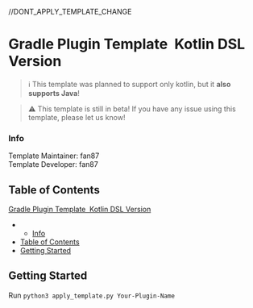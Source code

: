 
<!-- You shouldn't be editing this file! Edit `readme.raw.md` instead! -->


<!-- You shouldn't be editing this file! Edit `readme.raw.md` instead! -->


<!-- You shouldn't be editing this file! Edit `readme.raw.md` instead! -->


<!-- You shouldn't be editing this file! Edit `readme.raw.md` instead! -->


<!-- You shouldn't be editing this file! Edit `readme.raw.md` instead! -->


<!-- You shouldn't be editing this file! Edit `readme.raw.md` instead! -->


<!-- You shouldn't be editing this file! Edit `readme.raw.md` instead! -->


<!-- You shouldn't be editing this file! Edit `readme.raw.md` instead! -->


<!-- You shouldn't be editing this file! Edit `readme.raw.md` instead! -->


<!-- You shouldn't be editing this file! Edit `readme.raw.md` instead! -->

//DONT_APPLY_TEMPLATE_CHANGE
# Gradle Plugin Template &nbsp;Kotlin DSL Version

> :information_source: This template was planned to support only kotlin, but it **also supports Java**!

> :warning: This template is still in beta! If you have any issue using this template, please let us know!


### Info
Template Maintainer:  fan87<br>Template Developer:  fan87


## Table of Contents

[Gradle Plugin Template &nbsp;Kotlin DSL Version](#gradle-plugin-template-nbspkotlin-dsl-version)
 -  - [Info](#info)
 - [Table of Contents](#table-of-contents)
 - [Getting Started](#getting-started)


## Getting Started
Run `python3 apply_template.py Your-Plugin-Name`

<!-- You shouldn't be editing this file! Edit `readme.raw.md` instead! -->


<!-- You shouldn't be editing this file! Edit `readme.raw.md` instead! -->


<!-- You shouldn't be editing this file! Edit `readme.raw.md` instead! -->


<!-- You shouldn't be editing this file! Edit `readme.raw.md` instead! -->


<!-- You shouldn't be editing this file! Edit `readme.raw.md` instead! -->


<!-- You shouldn't be editing this file! Edit `readme.raw.md` instead! -->


<!-- You shouldn't be editing this file! Edit `readme.raw.md` instead! -->


<!-- You shouldn't be editing this file! Edit `readme.raw.md` instead! -->


<!-- You shouldn't be editing this file! Edit `readme.raw.md` instead! -->


<!-- You shouldn't be editing this file! Edit `readme.raw.md` instead! -->
